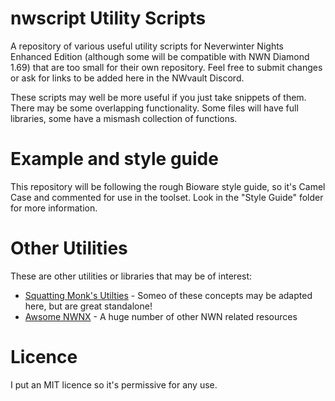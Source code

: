 # nwscript Utility Scripts
A repository of various useful utility scripts for Neverwinter Nights Enhanced Edition (although some will be compatible with NWN Diamond 1.69) that are too small for their own repository. Feel free to submit changes or ask for links to be added here in the NWvault Discord.

These scripts may well be more useful if you just take snippets of them. There may be some overlapping functionality. Some files will have full libraries, some have a mismash collection of functions.

# Example and style guide
This repository will be following the rough Bioware style guide, so it's Camel Case and commented for use in the toolset. Look in the "Style Guide" folder for more information.

# Other Utilities

These are other utilities or libraries that may be of interest:

* [Squatting Monk's Utilties](https://github.com/squattingmonk/sm-utils) - Someo of these concepts may be adapted here, but are great standalone!
* [Awsome NWNX](https://github.com/nwnxee/unified/blob/master/Awesome-NWNX.md) - A huge number of other NWN related resources

# Licence
I put an MIT licence so it's permissive for any use.
